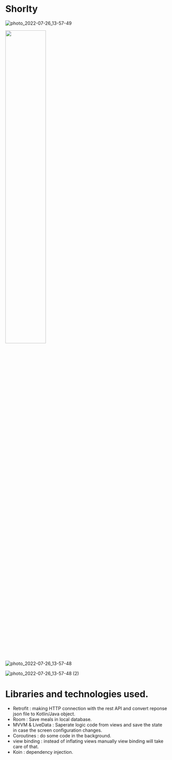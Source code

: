 # Shorlty

![photo_2022-07-26_13-57-49](https://user-images.githubusercontent.com/48939805/180990498-0f4d8e1b-b810-41ef-9d7a-1d05efcaa8f5.jpg)

<img src="[https://i.imgur.com/ZWnhY9T.png](https://user-images.githubusercontent.com/48939805/180990498-0f4d8e1b-b810-41ef-9d7a-1d05efcaa8f5.jpg)" width=50% height=50%>

![photo_2022-07-26_13-57-48](https://user-images.githubusercontent.com/48939805/180990516-bbb8472c-cc99-4f60-9a32-a6d35a57eb60.jpg)

![photo_2022-07-26_13-57-48 (2)](https://user-images.githubusercontent.com/48939805/180990527-9f10a8d5-f25e-453c-989e-a938add58cf1.jpg)


# Libraries and technologies used.
- Retrofit : making HTTP connection with the rest API and convert reponse json file to Kotlin/Java object.
- Room : Save meals in local database.
- MVVM & LiveData : Saperate logic code from views and save the state in case the screen configuration changes.
- Coroutines : do some code in the background.
- view binding : instead of inflating views manually view binding will take care of that.
- Koin : dependency injection.
